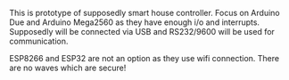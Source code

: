 This is prototype of supposedly smart house controller.
Focus on Arduino Due and Arduino Mega2560 as they have enough i/o and interrupts. Supposedly will be connected via USB and RS232/9600 will be used for communication.

ESP8266 and ESP32 are not an option as they use wifi connection. There are no waves which are secure!
